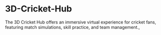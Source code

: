 # 3D-Cricket-Hub
The 3D Cricket Hub offers an immersive virtual experience for cricket fans, featuring match simulations, skill practice, and team management., 
